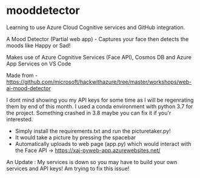 # mooddetector

Learning to use Azure Cloud Cognitive services and GitHub integration.

A Mood Detector (Partial web app) - Captures your face then detects the moods like Happy or Sad!

Makes use of Azure Cognitive Services (Face API), Cosmos DB and Azure App Services on VS Code

Made from - https://github.com/microsoft/hackwithazure/tree/master/workshops/web-ai-mood-detector

I dont mind showing you my API keys for some time as I will be regenrating them by end of this month. 
I used a conda environment with python 3.7 for the project. Something crashed in 3.8 maybe you can fix it if you'r interested.

- Simply install the requirements.txt and run the picturetaker.py!
- It would take a picture by pressing the spacebar
- Automatically uploads to web page (app.py) which would interact with the Face API -> https://xaj-pyweb-app.azurewebsites.net/


An Update : My services is down so you may have to build your own services and API keys! Am trying to fix this issue!
